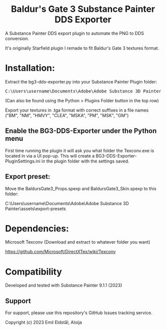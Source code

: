 <h1 align="center">
Baldur's Gate 3 Substance Painter DDS Exporter
</h1>


A Substance Painter DDS export plugin to automate the PNG to DDS conversion.

It's originally Starfield plugin I remade to fit Baldur's Gate 3 textures format.

# Installation:
Extract the bg3-dds-exporter.py into your Substance Painter Plugin folder:
<pre>
C:\Users\username\Documents\Adobe\Adobe Substance 3D Painter\python\plugins
</pre>

(Can also be found using the Python > Plugins Folder button in the top row)

Export your textures in .tga format with correct suffixes in a file names ("BM", "NM", "HMVY", "CLEA", "MSKA", "PM", "MSK", "GM")

## Enable the BG3-DDS-Exporter under the Python menu
First time running the plugin it will ask you what folder the Texconv.exe is located in via a UI pop-up. This will create a BG3-DDS-Exporter-PluginSettings.ini in the plugin folder with the settings saved.

## Export preset:
Move the BaldursGate3_Props.spexp and BaldursGate3_Skin.spexp to this folder:

C:\Users\username\Documents\Adobe\Adobe Substance 3D Painter\assets\export-presets

# Dependencies:
Microsoft Texconv (Download and extract to whatever folder you want)

https://github.com/Microsoft/DirectXTex/wiki/Texconv

# Compatibility
Developed and tested with Substance Painter 9.1.1 (2023)

## Support
For support, please use this repository's GitHub Issues tracking service.

Copyright (c) 2023 Emil Eldstål, Aloija
